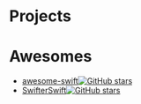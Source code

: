
# Projects


# Awesomes

- [awesome-swift](https://github.com/matteocrippa/awesome-swift)[![GitHub stars](https://img.shields.io/github/stars/matteocrippa/awesome-swift.svg?style=social&label=Star)](https://github.com/matteocrippa/awesome-swift)
- [SwifterSwift](https://github.com/SwifterSwift/SwifterSwift)[![GitHub stars](https://img.shields.io/github/stars/SwifterSwift/SwifterSwift.svg?style=social&label=Star)](https://github.com/SwifterSwift/SwifterSwift)



